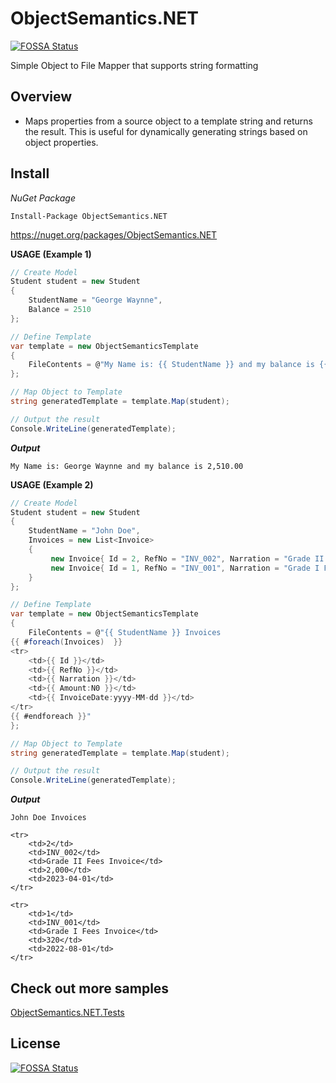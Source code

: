# ObjectSemantics.NET
[![FOSSA Status](https://app.fossa.com/api/projects/git%2Bgithub.com%2Fswagfin%2FObjectSemantics.NET.svg?type=shield)](https://app.fossa.com/projects/git%2Bgithub.com%2Fswagfin%2FObjectSemantics.NET?ref=badge_shield)

Simple Object to File Mapper that supports string formatting

## Overview

* Maps properties from a source object to a template string and returns the result. This is useful for dynamically generating strings based on object properties.

## Install 

*NuGet Package*
```
Install-Package ObjectSemantics.NET
```
https://nuget.org/packages/ObjectSemantics.NET

**USAGE (Example 1)**
```cs
// Create Model
Student student = new Student
{
    StudentName = "George Waynne",
    Balance = 2510
};

// Define Template
var template = new ObjectSemanticsTemplate
{
    FileContents = @"My Name is: {{ StudentName }} and my balance is {{ Balance:N2 }}"
};

// Map Object to Template
string generatedTemplate = template.Map(student);

// Output the result
Console.WriteLine(generatedTemplate);
```
***Output***
```console
My Name is: George Waynne and my balance is 2,510.00
```

**USAGE (Example 2)**

```csharp
// Create Model
Student student = new Student
{
    StudentName = "John Doe",
    Invoices = new List<Invoice>
    {
         new Invoice{ Id = 2, RefNo = "INV_002", Narration = "Grade II Fees Invoice", Amount = 2000, InvoiceDate = new DateTime(2023, 04, 01) },
         new Invoice{ Id = 1, RefNo = "INV_001", Narration = "Grade I Fees Invoice", Amount = 320, InvoiceDate = new DateTime(2022, 08, 01) }
    }
};

// Define Template
var template = new ObjectSemanticsTemplate
{
    FileContents = @"{{ StudentName }} Invoices
{{ #foreach(Invoices)  }}
<tr>
    <td>{{ Id }}</td>
    <td>{{ RefNo }}</td>
    <td>{{ Narration }}</td>
    <td>{{ Amount:N0 }}</td>
    <td>{{ InvoiceDate:yyyy-MM-dd }}</td>
</tr>
{{ #endforeach }}"
};

// Map Object to Template
string generatedTemplate = template.Map(student);

// Output the result
Console.WriteLine(generatedTemplate);
```
***Output***
```console
John Doe Invoices

<tr>
    <td>2</td>
    <td>INV_002</td>
    <td>Grade II Fees Invoice</td>
    <td>2,000</td>
    <td>2023-04-01</td>
</tr>

<tr>
    <td>1</td>
    <td>INV_001</td>
    <td>Grade I Fees Invoice</td>
    <td>320</td>
    <td>2022-08-01</td>
</tr>

```

## Check out more samples
[ObjectSemantics.NET.Tests](https://github.com/swagfin/ObjectSemantics.NET/tree/master/ObjectSemantics.NET.Tests)

## License
[![FOSSA Status](https://app.fossa.com/api/projects/git%2Bgithub.com%2Fswagfin%2FObjectSemantics.NET.svg?type=large)](https://app.fossa.com/projects/git%2Bgithub.com%2Fswagfin%2FObjectSemantics.NET?ref=badge_large)
